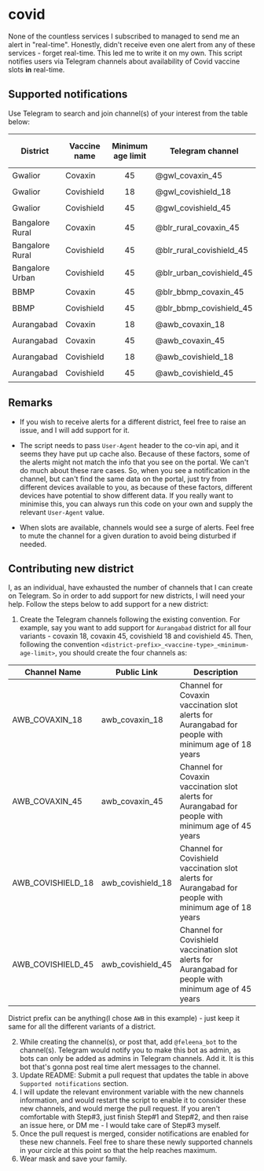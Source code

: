 # covid
None of the countless services I subscribed to managed to send me an alert in "real-time". Honestly, didn't receive even one alert from any of these services - forget real-time. This led me to write it on my own. This script notifies users via Telegram channels about availability of Covid vaccine slots **in** real-time.

## Supported notifications
Use Telegram to search and join channel(s) of your interest from the table below:  

| District | Vaccine name | Minimum age limit | Telegram channel | Telegram channel status | Telegram channel owner |
| --- | --- | :---: | --- | :---: | --- |
| Gwalior | Covaxin | 45 | @gwl_covaxin_45 | 🟢 | [viiicky](https://github.com/viiicky) |
| Gwalior | Covishield | 18 | @gwl_covishield_18 | 🟢 | [viiicky](https://github.com/viiicky) |
| Gwalior | Covishield | 45 | @gwl_covishield_45 | 🟢 | [viiicky](https://github.com/viiicky) |
| Bangalore Rural | Covaxin | 45 | @blr_rural_covaxin_45 | 🟢 | [viiicky](https://github.com/viiicky) |
| Bangalore Rural | Covishield | 45 | @blr_rural_covishield_45 | 🟢 | [viiicky](https://github.com/viiicky) |
| Bangalore Urban | Covishield | 45 | @blr_urban_covishield_45 | 🟢 | [viiicky](https://github.com/viiicky) |
| BBMP | Covaxin | 45 | @blr_bbmp_covaxin_45 | 🟢 | [iamtarun1993](https://github.com/iamtarun1993) |
| BBMP | Covishield | 45 | @blr_bbmp_covishield_45 | 🟢 | [iamtarun1993](https://github.com/iamtarun1993) |
| Aurangabad | Covaxin | 18 | @awb_covaxin_18 | 🟢 | [Rohan Sethi](https://www.linkedin.com/in/rohan-sethi/) |
| Aurangabad | Covaxin | 45 | @awb_covaxin_45 | 🟢 | [Rohan Sethi](https://www.linkedin.com/in/rohan-sethi/) |
| Aurangabad | Covishield | 18 | @awb_covishield_18 | 🟢 | [Rohan Sethi](https://www.linkedin.com/in/rohan-sethi/) |
| Aurangabad | Covishield | 45 | @awb_covishield_45 | 🟢 | [Rohan Sethi](https://www.linkedin.com/in/rohan-sethi/) |

## Remarks
- If you wish to receive alerts for a different district, feel free to raise an issue, and I will add support for it.

- The script needs to pass `User-Agent` header to the co-vin api, and it seems they have put up cache also. Because of these factors, some of the alerts might not match the info that you see on the portal. We can't do much about these rare cases. So, when you see a notification in the channel, but can't find the same data on the portal, just try from different devices available to you, as because of these factors, different devices have potential to show different data. If you really want to minimise this, you can always run this code on your own and supply the relevant `User-Agent` value.

- When slots are available, channels would see a surge of alerts. Feel free to mute the channel for a given duration to avoid being disturbed if needed.

## Contributing new district
I, as an individual, have exhausted the number of channels that I can create on Telegram. So in order to add support for new districts, I will need your help. Follow the steps below to add support for a new district:
1. Create the Telegram channels following the existing convention. For example, say you want to add support for `Aurangabad` district for all four variants - covaxin 18, covaxin 45, covishield 18 and covishield 45. Then, following the convention `<district-prefix>_<vaccine-type>_<minimum-age-limit>`, you should create the four channels as:

  | Channel Name | Public Link | Description |
  | --- | --- | --- |
  | AWB_COVAXIN_18 | awb_covaxin_18 | Channel for Covaxin vaccination slot alerts for Aurangabad for people with minimum age of 18 years |
  | AWB_COVAXIN_45 | awb_covaxin_45 | Channel for Covaxin vaccination slot alerts for Aurangabad for people with minimum age of 45 years |
  | AWB_COVISHIELD_18 | awb_covishield_18 | Channel for Covishield vaccination slot alerts for Aurangabad for people with minimum age of 18 years |
  | AWB_COVISHIELD_45 | awb_covishield_45 | Channel for Covishield vaccination slot alerts for Aurangabad for people with minimum age of 45 years |
  
  District prefix can be anything(I chose `AWB` in this example) - just keep it same for all the different variants of a district.
  
2. While creating the channel(s), or post that, add `@feleena_bot` to the channel(s). Telegram would notify you to make this bot as admin, as bots can only be added as admins in Telegram channels. Add it. It is this bot that's gonna post real time alert messages to the channel.
3. Update README: Submit a pull request that updates the table in above `Supported notifications` section.
4. I will update the relevant environment variable with the new channels information, and would restart the script to enable it to consider these new channels, and would merge the pull request. If you aren't comfortable with Step#3, just finish Step#1 and Step#2, and then raise an issue here, or DM me - I would take care of Step#3 myself.
5. Once the pull request is merged, consider notifications are enabled for these new channels. Feel free to share these newly supported channels in your circle at this point so that the help reaches maximum.
6. Wear mask and save your family.
